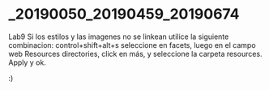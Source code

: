 # _20190050_20190459_20190674
Lab9
Si los estilos y las imagenes no se linkean utilice la siguiente combinacion:
control+shift+alt+s
seleccione en facets, luego en el campo web Resources directories, click en más, y seleccione la carpeta resources.
Apply y ok.

:) 
